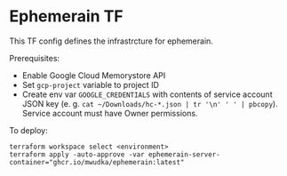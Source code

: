 # Ephemerain TF

This TF config defines the infrastrcture for ephemerain. 

Prerequisites:
* Enable Google Cloud Memorystore API
* Set `gcp-project` variable to project ID
* Create env var `GOOGLE_CREDENTIALS` with contents of service account JSON key (e. g. `cat ~/Downloads/hc-*.json | tr '\n' ' ' | pbcopy`). Service account must have Owner permissions.

To deploy:

    terraform workspace select <environment>
    terraform apply -auto-approve -var ephemerain-server-container="ghcr.io/mwudka/ephemerain:latest" 
